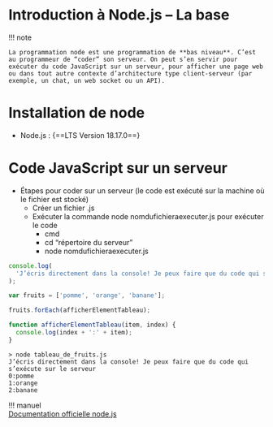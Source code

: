# Introduction à Node.js – La base

!!! note

    La programmation node est une programmation de **bas niveau**. C’est au programmeur de “coder” son serveur. On peut s’en servir pour exécuter du code JavaScript sur un serveur, pour afficher une page web ou dans tout autre contexte d’architecture type client-serveur (par exemple, un chat, un web socket ou un API). 

# Installation de node

- Node.js : {==LTS Version 18.17.0==}  

# Code JavaScript sur un serveur

- Étapes pour coder sur un serveur (le code est exécuté sur la machine où le fichier est stocké)
    - Créer un fichier .js
    - Exécuter la commande node nomdufichieraexecuter.js pour exécuter le code
        - cmd
        - cd “répertoire du serveur”
        - node nomdufichieraexecuter.js


``` ts title="tableau_de_fruits.js"
console.log(
  'J’écris directement dans la console! Je peux faire que du code qui s’exécute sur le serveur'
);

var fruits = ['pomme', 'orange', 'banane'];

fruits.forEach(afficherElementTableau);

function afficherElementTableau(item, index) {
  console.log(index + ':' + item);
}
```

``` nodejsrepl title="Résultat dans la console"
> node tableau_de_fruits.js
J’écris directement dans la console! Je peux faire que du code qui s’exécute sur le serveur
0:pomme
1:orange
2:banane
```

!!! manuel  
    [Documentation officielle node.js](https://nodejs.org/fr/docs)  


